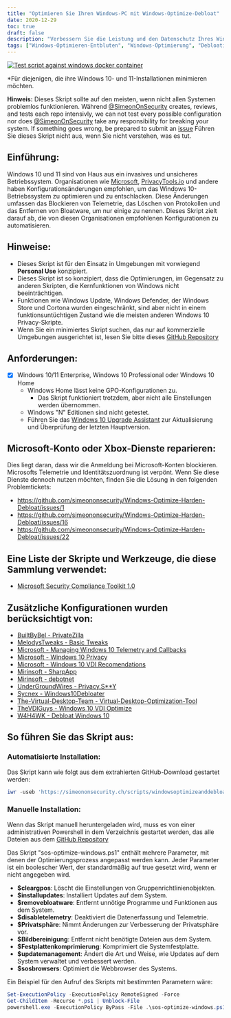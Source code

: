 ```yaml
---
title: "Optimieren Sie Ihren Windows-PC mit Windows-Optimize-Debloat"
date: 2020-12-29
toc: true
draft: false
description: "Verbessern Sie die Leistung und den Datenschutz Ihres Windows-Betriebssystems mit Windows-Optimize-Debloat, einem umfassenden Skript, das bei der Entfernung von Bloatware und der Optimierung der Systemeinstellungen hilft."
tags: ["Windows-Optimieren-Entbluten", "Windows-Optimierung", "Debloating Windows", "Windows beschleunigen", "Optimieren der Windows-Leistung", "Windows-Leistungssteigerung", "Windows-System-Optimierung", "Microsoft", "Datenschutz", "Bloatware-Entfernung", "Windows 10", "Fenster 11", "Windows Defender", "Windows Update", "Cortona", "Gruppenrichtlinien-Objekte", "Telemetrie", "Windows Store", "Windows 10 Professional", "Windows 10 Startseite"]
---
```



[![Test script against windows docker container](https://github.com/simeononsecurity/Windows-Optimize-Debloat/actions/workflows/test-with-docker.yml/badge.svg)](https://github.com/simeononsecurity/Windows-Optimize-Debloat/actions/workflows/test-with-docker.yml)

*Für diejenigen, die ihre Windows 10- und 11-Installationen minimieren möchten.

**Hinweis:** Dieses Skript sollte auf den meisten, wenn nicht allen Systemen problemlos funktionieren. Während [@SimeonOnSecurity](https://github.com/simeononsecurity) creates, reviews, and tests each repo intensivly, we can not test every possible configuration nor does [@SimeonOnSecurity](https://github.com/simeononsecurity) take any responsibility for breaking your system. If something goes wrong, be prepared to submit an [issue](../../issues) Führen Sie dieses Skript nicht aus, wenn Sie nicht verstehen, was es tut.

## Einführung:
Windows 10 und 11 sind von Haus aus ein invasives und unsicheres Betriebssystem.
Organisationen wie [Microsoft](https://microsoft.com), [PrivacyTools.io](https://PrivacyTools.io) und andere haben Konfigurationsänderungen empfohlen, um das Windows 10-Betriebssystem zu optimieren und zu entschlacken. Diese Änderungen umfassen das Blockieren von Telemetrie, das Löschen von Protokollen und das Entfernen von Bloatware, um nur einige zu nennen. Dieses Skript zielt darauf ab, die von diesen Organisationen empfohlenen Konfigurationen zu automatisieren.

## Hinweise:
- Dieses Skript ist für den Einsatz in Umgebungen mit vorwiegend **Personal Use** konzipiert.
- Dieses Skript ist so konzipiert, dass die Optimierungen, im Gegensatz zu anderen Skripten, die Kernfunktionen von Windows nicht beeinträchtigen.
 - Funktionen wie Windows Update, Windows Defender, der Windows Store und Cortona wurden eingeschränkt, sind aber nicht in einem funktionsuntüchtigen Zustand wie die meisten anderen Windows 10 Privacy-Skripte.
- Wenn Sie ein minimiertes Skript suchen, das nur auf kommerzielle Umgebungen ausgerichtet ist, lesen Sie bitte dieses [GitHub Repository](https://github.com/simeononsecurity/Standalone-Windows-STIG-Script)

## Anforderungen:
- [X] Windows 10/11 Enterprise, Windows 10 Professional oder Windows 10 Home
  - Windows Home lässt keine GPO-Konfigurationen zu.
    - Das Skript funktioniert trotzdem, aber nicht alle Einstellungen werden übernommen.
  - Windows "N" Editionen sind nicht getestet.
  - Führen Sie das [Windows 10 Upgrade Assistant](https://support.microsoft.com/en-us/help/3159635/windows-10-update-assistant) zur Aktualisierung und Überprüfung der letzten Hauptversion.

## Microsoft-Konto oder Xbox-Dienste reparieren:
Dies liegt daran, dass wir die Anmeldung bei Microsoft-Konten blockieren. Microsofts Telemetrie und Identitätszuordnung ist verpönt.
Wenn Sie diese Dienste dennoch nutzen möchten, finden Sie die Lösung in den folgenden Problemtickets:
- https://github.com/simeononsecurity/Windows-Optimize-Harden-Debloat/issues/1
- https://github.com/simeononsecurity/Windows-Optimize-Harden-Debloat/issues/16
- https://github.com/simeononsecurity/Windows-Optimize-Harden-Debloat/issues/22

## Eine Liste der Skripte und Werkzeuge, die diese Sammlung verwendet:
- [Microsoft Security Compliance Toolkit 1.0](https://www.microsoft.com/en-us/download/details.aspx?id=55319)

## Zusätzliche Konfigurationen wurden berücksichtigt von:
- [BuiltByBel - PrivateZilla](https://github.com/builtbybel/privatezilla)
- [MelodysTweaks - Basic Tweaks](https://sites.google.com/view/melodystweaks/basictweaks)
- [Microsoft - Managing Windows 10 Telemetry and Callbacks](https://docs.microsoft.com/en-us/windows/privacy/manage-connections-from-windows-operating-system-components-to-microsoft-services)
- [Microsoft - Windows 10 Privacy](https://docs.microsoft.com/en-us/windows/privacy/)
- [Microsoft - Windows 10 VDI Recomendations](https://docs.microsoft.com/en-us/windows-server/remote/remote-desktop-services/rds_vdi-recommendations-1909)
- [Mirinsoft - SharpApp](https://github.com/builtbybel/sharpapp)
- [Mirinsoft - debotnet](https://github.com/builtbybel/debotnet)
- [UnderGroundWires - Privacy.S**Y](https://github.com/undergroundwires/privacy.sexy)
- [Sycnex - Windows10Debloater](https://github.com/Sycnex/Windows10Debloater)
- [The-Virtual-Desktop-Team - Virtual-Desktop-Optimization-Tool](https://github.com/The-Virtual-Desktop-Team/Virtual-Desktop-Optimization-Tool)
- [TheVDIGuys - Windows 10 VDI Optimize](https://github.com/TheVDIGuys/Windows_10_VDI_Optimize)
- [W4H4WK - Debloat Windows 10](https://github.com/W4RH4WK/Debloat-Windows-10/tree/master/scripts)

## So führen Sie das Skript aus:
### Automatisierte Installation:
Das Skript kann wie folgt aus dem extrahierten GitHub-Download gestartet werden:
```powershell
iwr -useb 'https://simeononsecurity.ch/scripts/windowsoptimizeanddebloat.ps1'|iex
```
### Manuelle Installation:
Wenn das Skript manuell heruntergeladen wird, muss es von einer administrativen Powershell in dem Verzeichnis gestartet werden, das alle Dateien aus dem [GitHub Repository](https://github.com/simeononsecurity/Windows-Optimize-Debloat)

Das Skript "sos-optimize-windows.ps1" enthält mehrere Parameter, mit denen der Optimierungsprozess angepasst werden kann. Jeder Parameter ist ein boolescher Wert, der standardmäßig auf true gesetzt wird, wenn er nicht angegeben wird.

- **$cleargpos**: Löscht die Einstellungen von Gruppenrichtlinienobjekten.
- **$installupdates**: Installiert Updates auf dem System.
- **$removebloatware**: Entfernt unnötige Programme und Funktionen aus dem System.
- **$disabletelemetry**: Deaktiviert die Datenerfassung und Telemetrie.
- **$Privatsphäre**: Nimmt Änderungen zur Verbesserung der Privatsphäre vor.
- **$Bildbereinigung**: Entfernt nicht benötigte Dateien aus dem System.
- **$Festplattenkomprimierung**: Komprimiert die Systemfestplatte.
- **$updatemanagement**: Ändert die Art und Weise, wie Updates auf dem System verwaltet und verbessert werden.
- **$sosbrowsers**: Optimiert die Webbrowser des Systems.

Ein Beispiel für den Aufruf des Skripts mit bestimmten Parametern wäre:

```powershell
Set-ExecutionPolicy -ExecutionPolicy RemoteSigned -Force
Get-ChildItem -Recurse *.ps1 | Unblock-File
powershell.exe -ExecutionPolicy ByPass -File .\sos-optimize-windows.ps1 -cleargpos:$false -installupdates:$false
```

